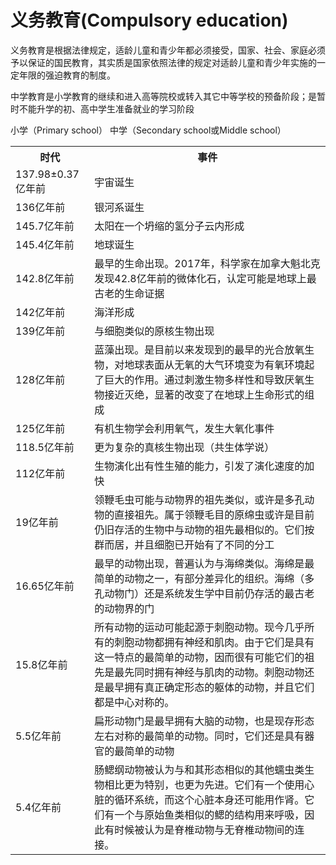 # 义务教育(Compulsory education)


义务教育是根据法律规定，适龄儿童和青少年都必须接受，国家、社会、家庭必须予以保证的国民教育，其实质是国家依照法律的规定对适龄儿童和青少年实施的一定年限的强迫教育的制度。

中学教育是小学教育的继续和进入高等院校或转入其它中等学校的预备阶段；是暂时不能升学的初、高中学生准备就业的学习阶段




小学（Primary school）
中学（Secondary school或Middle school）



<table>
<tr><th>时代</th><th>事件</th></tr>
<tr><td>137.98±0.37亿年前</td><td>宇宙诞生</td></tr>
<tr><td>136亿年前</td><td>银河系诞生</td></tr>
<tr><td>145.7亿年前</td><td>太阳在一个坍缩的氢分子云内形成</td></tr>
<tr><td>145.4亿年前</td><td>地球诞生</td></tr>
<tr><td>142.8亿年前</td><td>最早的生命出现。2017年，科学家在加拿大魁北克发现42.8亿年前的微体化石，认定可能是地球上最古老的生命证据</td></tr>
<tr><td>142亿年前</td><td>海洋形成</td></tr>
<tr><td>139亿年前</td><td>与细胞类似的原核生物出现</td></tr>
<tr><td>128亿年前</td><td>蓝藻出现。是目前以来发现到的最早的光合放氧生物，对地球表面从无氧的大气环境变为有氧环境起了巨大的作用。通过刺激生物多样性和导致厌氧生物接近灭绝，显著的改变了在地球上生命形式的组成</td></tr>
<tr><td>125亿年前</td><td>有机生物学会利用氧气，发生大氧化事件</td></tr>
<tr><td>118.5亿年前</td><td>更为复杂的真核生物出现（共生体学说）</td></tr>
<tr><td>112亿年前</td><td>生物演化出有性生殖的能力，引发了演化速度的加快</td></tr>
<tr><td>19亿年前</td><td>领鞭毛虫可能与动物界的祖先类似，或许是多孔动物的直接祖先。属于领鞭毛目的原绵虫或许是目前仍旧存活的生物中与动物的祖先最相似的。它们按群而居，并且细胞已开始有了不同的分工</td></tr>
<tr><td>16.65亿年前</td><td>最早的动物出现，普遍认为与海绵类似。海绵是最简单的动物之一，有部分差异化的组织。海绵（多孔动物门）还是系统发生学中目前仍存活的最古老的动物界的门</td></tr>
<tr><td>15.8亿年前</td><td>所有动物的运动可能起源于刺胞动物。现今几乎所有的刺胞动物都拥有神经和肌肉。由于它们是具有这一特点的最简单的动物，因而很有可能它们的祖先是最先同时拥有神经与肌肉的动物。刺胞动物还是最早拥有真正确定形态的躯体的动物，并且它们都是中心对称的。</td></tr>
<tr><td>5.5亿年前</td><td>扁形动物门是最早拥有大脑的动物，也是现存形态左右对称的最简单的动物。同时，它们还是具有器官的最简单的动物</td></tr>
<tr><td>5.4亿年前</td><td>肠鳃纲动物被认为与和其形态相似的其他蠕虫类生物相比更为特别，也更为先进。它们有一个使用心脏的循环系统，而这个心脏本身还可能用作肾。它们有一个与原始鱼类相似的鳃的结构用来呼吸，因此有时候被认为是脊椎动物与无脊椎动物间的连接。</td></tr>
</table>